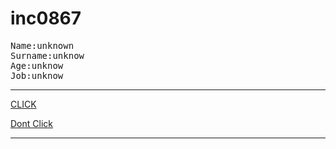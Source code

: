 
<h1>inc0867</h1>




<pre>
Name:unknown
Surname:unknow
Age:unknow
Job:unknow
</pre>
<hr>
<a href="https://github.com/inc0867/inc0867" title="Dont click" target="_blank">CLICK</a>

<a href="/localhost/127.0.0.1/" title="Click">Dont Click</a>
<hr>
